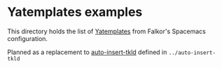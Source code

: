 # Yatemplates examples

This directory holds the list of [Yatemplates](https://github.com/mineo/yatemplate) from Falkor's Spacemacs
configuration.

Planned as a replacement to [auto-insert-tkld](https://github.com/kloper/env/blob/master/emacs/auto-insert-123/auto-insert-tkld.el) defined in `../auto-insert-tkld`

